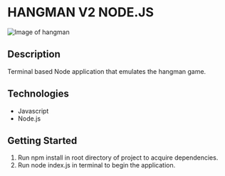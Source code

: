 # HANGMAN V2 NODE.JS

![Image of hangman](http://2.bp.blogspot.com/-MvByLP38SPg/UZeeTpGfv8I/AAAAAAAAAOs/VW53TTRXjDo/s1600/ahorcado00.gif)

## Description

Terminal based Node application that emulates the hangman game.

## Technologies
- Javascript
- Node.js

## Getting Started

1. Run npm install in root directory of project to acquire dependencies. 
2. Run node index.js in terminal to begin the application.